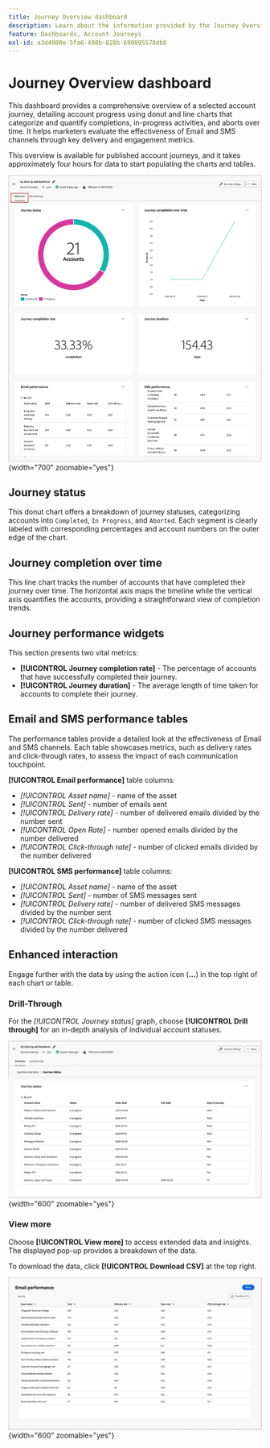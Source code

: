 ```yaml
---
title: Journey Overview dashboard
description: Learn about the information provided by the Journey Overview dashboard and how it can help you monitor and manage your account journey strategy.
feature: Dashboards, Account Journeys
exl-id: a3d4988e-5fa6-498b-828b-690095578db8
---
```

# Journey Overview dashboard

This dashboard provides a comprehensive overview of a selected account journey, detailing account progress using donut and line charts that categorize and quantify completions, in-progress activities, and aborts over time. It helps marketers evaluate the effectiveness of Email and SMS channels through key delivery and engagement metrics.

This overview is available for published account journeys, and it takes approximately four hours for data to start populating the charts and tables.

![Journey overview](./assets/journey-overview.png){width="700" zoomable="yes"}

## Journey status

This donut chart offers a breakdown of journey statuses, categorizing accounts into `Completed`, `In Progress`, and `Aborted`. Each segment is clearly labeled with corresponding percentages and account numbers on the outer edge of the chart.

## Journey completion over time

This line chart tracks the number of accounts that have completed their journey over time. The horizontal axis maps the timeline while the vertical axis quantifies the accounts, providing a straightforward view of completion trends.

## Journey performance widgets

This section presents two vital metrics:

* **[!UICONTROL Journey completion rate]** - The percentage of accounts that have successfully completed their journey.
* **[!UICONTROL Journey duration]** - The average length of time taken for accounts to complete their journey.

## Email and SMS performance tables

The performance tables provide a detailed look at the effectiveness of Email and SMS channels. Each table showcases metrics, such as delivery rates and click-through rates, to assess the impact of each communication touchpoint.

**[!UICONTROL Email performance]** table columns:

* _[!UICONTROL Asset name]_ - name of the asset
* _[!UICONTROL Sent]_ - number of emails sent
* _[!UICONTROL Delivery rate]_ - number of delivered emails divided by the number sent
* _[!UICONTROL Open Rate]_ - number opened emails divided by the number delivered
* _[!UICONTROL Click-through rate]_ - number of clicked emails divided by the number delivered

**[!UICONTROL SMS performance]** table columns:

* _[!UICONTROL Asset name]_ - name of the asset
* _[!UICONTROL Sent]_ - number of SMS messages sent
* _[!UICONTROL Delivery rate]_ - number of delivered SMS messages divided by the number sent
* _[!UICONTROL Click-through rate]_ - number of clicked SMS messages divided by the number delivered
<!-- 
To generate a shareable PDF of your current view, click **[!UICONTROL Export]** at the top right of the page. -->

## Enhanced interaction

Engage further with the data by using the action icon (**...**) in the top right of each chart or table. 

### Drill-Through

For the _[!UICONTROL Journey status]_ graph, choose **[!UICONTROL Drill through]** for an in-depth analysis of individual account statuses.

![The drill through for the graph data](./assets/journey-status-drill-through.png){width="600" zoomable="yes"}
<!--
The applied global filters are carried over to the view and displayed at the top. Click the _Filter_ icon at the top left to filter the data display by journey.-->

### View more

Choose **[!UICONTROL View more]** to access extended data and insights. The displayed pop-up provides a breakdown of the data. 

To download the data, click **[!UICONTROL Download CSV]** at the top right.

![View extended data](./assets/journey-email-performance-view-more.png){width="600" zoomable="yes"}
